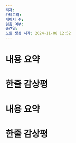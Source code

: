 ```yaml
---
저자: 
카테고리: 
페이지 수: 
읽음 여부: 
출간일: 
노트 생성 시작: 2024-11-08 12:52
---
```




# 내용 요약



# 한줄 감상평



# 내용 요약



# 한줄 감상평
